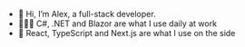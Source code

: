 - 👋 Hi, I’m Alex, a full-stack developer.
- 👨🏻‍💻 C#, .NET and Blazor are what I use daily at work
- 👾 React, TypeScript and Next.js are what I use on the side
  
<!---
hereisalex/hereisalex is a ✨ special ✨ repository because its `README.md` (this file) appears on your GitHub profile.
You can click the Preview link to take a look at your changes.
--->
